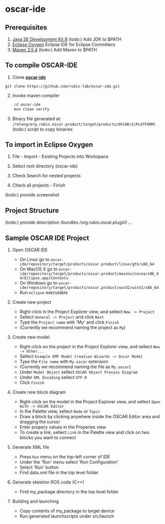 # oscar-ide

## Prerequisites
1. [Java SE Development Kit 8](https://www.oracle.com/technetwork/java/javase/downloads/jdk8-downloads-2133151.html)
(todo:) Add JDK to $PATH 
2. [Eclipse Oxygen](https://www.eclipse.org/oxygen/)
Eclipse IDE for Eclipse Committers
3. [Maven 3.5.4](https://maven.apache.org/download.cgi)
(todo:) Add Maven to $PATH 

## To compile OSCAR-IDE
1. Clone [**oscar-ide**](https://github.com/rubis-lab/oscar-ide)

`git clone https://github.com/rubis-lab/oscar-ide.git`

2. Invoke maven compiler
```bash
    cd oscar-ide
    mvn clean verify
```

3. Binary file generated at:
`/releng/org.rubis.oscar.product/target/products/OSCAR/$(PLATFORM)`
(todo:) script to copy binaries

## To import in Eclipse Oxygen
1. File - Import - Existing Projects into Workspace

2. Select root directory (oscar-ide)

3. Check Search for nested projects

4. Check all projects - Finish

(todo:) provide screenshot

## Project Structure

(todo:) provide description
/bundles
    /org.rubis.oscar.plugin1
    	...
    	
## Sample OSCAR IDE Project
1. Open OSCAR IDE
   - On Linux go to `oscar-ide/repository/target/products/oscar.product/linux/gtk/x86_64`
   - On MacOS X go to `oscar-ide/repository/target/products/oscar.product/macosx/cocoa/x86_64/Eclipse.app/Contents`
   - On Windows go to `oscar-ide/repository/target/products/oscar.product/win32/win32/x86_64`
   - Run `eclipse` executable 

2. Create new project
   - Right-click in the Project Explorer view, and sellect `New -> Project`
   - Sellect `General -> Project` and click `Next`
   - Type the `Project name` with 'My' and click `Finish`
   - (Currently we recommend naming the project as `My`)

3. Create new model
   - Right-click on the project in the Project Explorer view, and sellect `New -> Other...`
   - Sellect `Example EMF Model Creation Wizards -> Oscar Model`
   - Type the `File name` with `My.oscar` extension
   - (Currently we recommend naming the file as `My.oscar`)
   - Under `Model Object` sellect `OSCAR Object Process Diagram`
   - Under `XML Encoding` sellect `UTF-8`
   - Click `Finish`

4. Create new block diagram
   - Right-click on the model in the Project Explorer view, and sellect `Open With -> OSCAR Editor`
   - In the Palette view, sellect `Node` or `Topic`
   - Draw a block by clicking anywhere inside the OSCAR Editor area and dragging the cursor
   - Enter propery values in the Properies view 
   - To create a link, sellect `Link` in the Palette view and click on two blocks you want to connect

5. Generate XML file 
   - Press `Run` menu on the top-left corner of IDE 
   - Under the 'Run' menu select 'Run Configuration'
   - Select 'Run' button
   - Find data.xml file in the top level folder

6. Generate skeleton ROS code (C++)
   - Find my_package directory in the top level folder    

8. Building and launching
   - Copy contents of my_package to target device
   - Run generated launchscripts under src/launch
